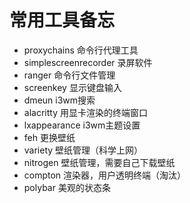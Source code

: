 # 常用工具备忘

- proxychains 命令行代理工具
- simplescreenrecorder 录屏软件
- ranger 命令行文件管理
- screenkey 显示键盘输入
- dmeun i3wm搜索
- alacritty 用显卡渲染的终端窗口
- lxappearance i3wm主题设置
- feh 更换壁纸
- variety 壁纸管理（科学上网）
- nitrogen 壁纸管理，需要自己下载壁纸
- compton 渲染器，用户透明终端（淘汰）
- polybar 美观的状态条

